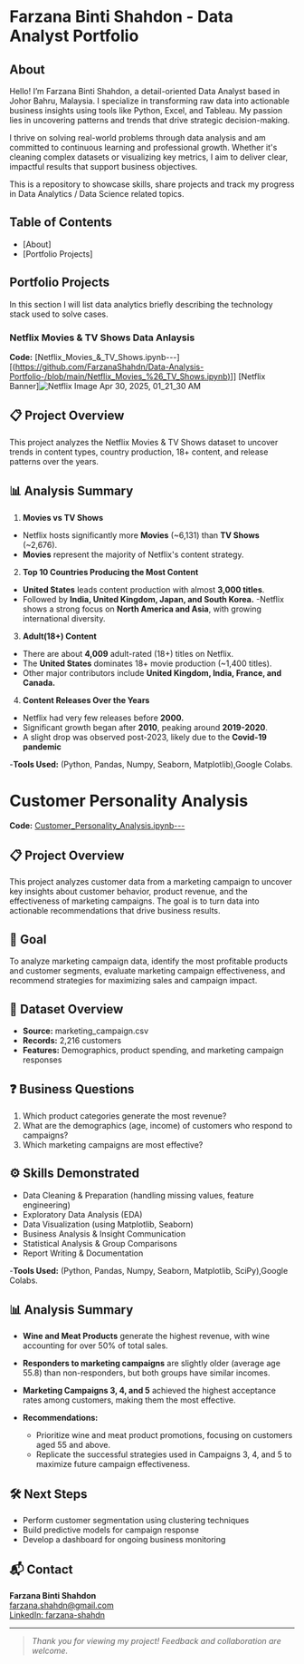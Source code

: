   # Farzana Binti Shahdon - Data Analyst Portfolio
## About
Hello! I’m Farzana Binti Shahdon, a detail-oriented Data Analyst based in Johor Bahru, Malaysia. I specialize in transforming raw data into actionable business insights using tools like Python, Excel, and Tableau. My passion lies in uncovering patterns and trends that drive strategic decision-making.

I thrive on solving real-world problems through data analysis and am committed to continuous learning and professional growth. Whether it's cleaning complex datasets or visualizing key metrics, I aim to deliver clear, impactful results that support business objectives.

This is a repository to showcase skills, share projects and track my progress in Data Analytics / Data Science related topics.

## Table of Contents
- [About]
- [Portfolio Projects] 

## Portfolio Projects
In this section I will list data analytics briefly describing the technology stack used to solve cases.

### Netflix Movies & TV Shows Data Anlaysis
**Code:** [Netflix_Movies_&_TV_Shows.ipynb---][([https://github.com/FarzanaShahdn/Data-Analysis-Portfolio-/blob/main/Netflix_Movies_%26_TV_Shows.ipynb)](https://github.com/FarzanaShahdn/Data-Analysis-Portfolio-/blob/main/Netflix_Movies_%26_TV_Shows.ipynb)]]
[Netflix Banner]![Netflix Image Apr 30, 2025, 01_21_30 AM](https://github.com/user-attachments/assets/7aad8d64-3d73-43e8-8aa7-d62de0d55141)


## 📋 Project Overview
This project analyzes the Netflix Movies & TV Shows dataset to uncover trends in content types, country production, 18+ content, and release patterns over the years.

## 📊 Analysis Summary
1) **Movies vs TV Shows**
- Netflix hosts significantly more **Movies** (~6,131) than **TV Shows** (~2,676).
- **Movies** represent the majority of Netflix's content strategy.

2) **Top 10 Countries Producing the Most Content**
- **United States** leads content production with almost **3,000 titles**.
- Followed by **India, United Kingdom, Japan, and South Korea.**
-Netflix shows a strong focus on **North America and Asia**, with growing international diversity.

3) **Adult(18+) Content**
- There are about **4,009** adult-rated (18+) titles on Netflix.
- The **United States** dominates 18+ movie production (~1,400 titles).
- Other major contributors include **United Kingdom, India, France, and Canada.**
  
4) **Content Releases Over the Years**
- Netflix had very few releases before **2000.**
- Significant growth began after **2010**, peaking around **2019-2020**.
- A slight drop was observed post-2023, likely due to the **Covid-19 pandemic**

-**Tools Used:** (Python, Pandas, Numpy, Seaborn, Matplotlib),Google Colabs.


# Customer Personality Analysis
**Code:** [Customer_Personality_Analysis.ipynb---](https://github.com/FarzanaShahdn/customer-personality-analysis/blob/main/Customer_Personality_Analysis.ipynb)

## 📋 Project Overview
This project analyzes customer data from a marketing campaign to uncover key insights about customer behavior, product revenue, and the effectiveness of marketing campaigns. The goal is to turn data into actionable recommendations that drive business results.

## 🎯 Goal
To analyze marketing campaign data, identify the most profitable products and customer segments, evaluate marketing campaign effectiveness, and recommend strategies for maximizing sales and campaign impact.

## 🔎 Dataset Overview
- **Source:** marketing_campaign.csv
- **Records:** 2,216 customers
- **Features:** Demographics, product spending, and marketing campaign responses

## ❓ Business Questions
1. Which product categories generate the most revenue?
2. What are the demographics (age, income) of customers who respond to campaigns?
3. Which marketing campaigns are most effective?

## ⚙️ Skills Demonstrated
- Data Cleaning & Preparation (handling missing values, feature engineering)
- Exploratory Data Analysis (EDA)
- Data Visualization (using Matplotlib, Seaborn)
- Business Analysis & Insight Communication
- Statistical Analysis & Group Comparisons
- Report Writing & Documentation

-**Tools Used:** (Python, Pandas, Numpy, Seaborn, Matplotlib, SciPy),Google Colabs.

## 📊 Analysis Summary
- **Wine and Meat Products** generate the highest revenue, with wine accounting for over 50% of total sales.
- **Responders to marketing campaigns** are slightly older (average age 55.8) than non-responders, but both groups have similar incomes.
- **Marketing Campaigns 3, 4, and 5** achieved the highest acceptance rates among customers, making them the most effective.

- **Recommendations:**  
  - Prioritize wine and meat product promotions, focusing on customers aged 55 and above.  
  - Replicate the successful strategies used in Campaigns 3, 4, and 5 to maximize future campaign effectiveness.

## 🛠️ Next Steps
- Perform customer segmentation using clustering techniques
- Build predictive models for campaign response
- Develop a dashboard for ongoing business monitoring
## 📬 Contact
**Farzana Binti Shahdon**  
[farzana.shahdn@gmail.com](mailto:farzana.shahdn@gmail.com)  
[LinkedIn: farzana-shahdn](https://www.linkedin.com/in/farzana-shahdn)

---

> _Thank you for viewing my project! Feedback and collaboration are welcome._
